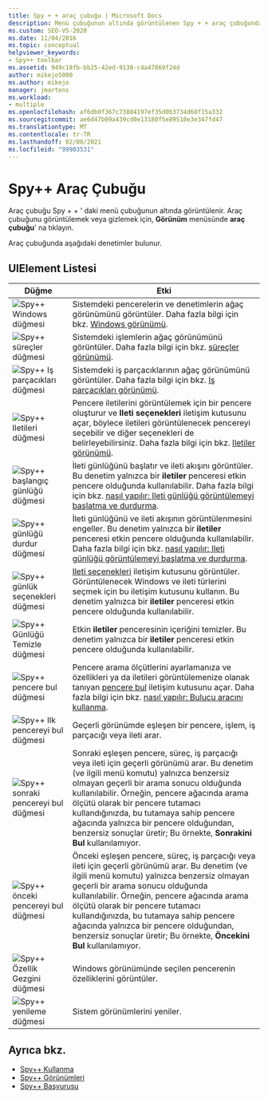 ```yaml
---
title: Spy + + araç çubuğu | Microsoft Docs
description: Menü çubuğunun altında görüntülenen Spy + + araç çubuğunda Kullanıcı arabirimi öğelerini anlayın. Araç çubuğunu görüntülemek veya gizlemek için, Görünüm menüsünde Araç Çubuğu ' na tıklayın.
ms.custom: SEO-VS-2020
ms.date: 11/04/2016
ms.topic: conceptual
helpviewer_keywords:
- Spy++ toolbar
ms.assetid: 949c18fb-bb25-42ed-9130-c4a47869f24d
author: mikejo5000
ms.author: mikejo
manager: jmartens
ms.workload:
- multiple
ms.openlocfilehash: af6db0f367c73804197ef35d0b3734d68f15a332
ms.sourcegitcommit: ae6d47b09a439cd0e13180f5e89510e3e347fd47
ms.translationtype: MT
ms.contentlocale: tr-TR
ms.lasthandoff: 02/08/2021
ms.locfileid: "99903531"
---
```

# <a name="spy-toolbar"></a>Spy++ Araç Çubuğu
Araç çubuğu Spy + + ' daki menü çubuğunun altında görüntülenir. Araç çubuğunu görüntülemek veya gizlemek için, **Görünüm** menüsünde **araç çubuğu**' na tıklayın.

 Araç çubuğunda aşağıdaki denetimler bulunur.

## <a name="uielement-list"></a>UIElement Listesi

|Düğme|Etki|
|------------|------------|
|![Spy&#43;&#43; Windows düğmesi](../debugger/media/icon_spy--_windows.gif "Icon_Spy + + _Windows")|Sistemdeki pencerelerin ve denetimlerin ağaç görünümünü görüntüler. Daha fazla bilgi için bkz. [Windows görünümü](../debugger/windows-view.md).|
|![Spy&#43;&#43; süreçler düğmesi](../debugger/media/icon_spy--_processes.gif "Icon_Spy + + _Processes")|Sistemdeki işlemlerin ağaç görünümünü görüntüler. Daha fazla bilgi için bkz. [süreçler görünümü](../debugger/processes-view.md).|
|![Spy&#43;&#43; Iş parçacıkları düğmesi](../debugger/media/icon_spy--_threads.gif "Icon_Spy + + _Threads")|Sistemdeki iş parçacıklarının ağaç görünümünü görüntüler. Daha fazla bilgi için bkz. [Iş parçacıkları görünümü](../debugger/threads-view.md).|
|![Spy&#43;&#43; Iletileri düğmesi](../debugger/media/icon_spy--_messages.gif "Icon_Spy + + _Messages")|Pencere iletilerini görüntülemek için bir pencere oluşturur ve **Ileti seçenekleri** iletişim kutusunu açar, böylece iletileri görüntülenecek pencereyi seçebilir ve diğer seçenekleri de belirleyebilirsiniz. Daha fazla bilgi için bkz. [Iletiler görünümü](../debugger/messages-view.md).|
|![Spy&#43;&#43; başlangıç günlüğü düğmesi](../debugger/media/icon_spy--_startlog.gif "Icon_Spy + + _StartLog")|İleti günlüğünü başlatır ve ileti akışını görüntüler. Bu denetim yalnızca bir **iletiler** penceresi etkin pencere olduğunda kullanılabilir. Daha fazla bilgi için bkz. [nasıl yapılır: Ileti günlüğü görüntülemeyi başlatma ve durdurma](../debugger/how-to-start-and-stop-the-message-log-display.md).|
|![Spy&#43;&#43; günlüğü durdur düğmesi](../debugger/media/icon_spy--_stoplog.gif "Icon_Spy + + _StopLog")|İleti günlüğünü ve ileti akışının görüntülenmesini engeller. Bu denetim yalnızca bir **iletiler** penceresi etkin pencere olduğunda kullanılabilir. Daha fazla bilgi için bkz. [nasıl yapılır: Ileti günlüğü görüntülemeyi başlatma ve durdurma](../debugger/how-to-start-and-stop-the-message-log-display.md).|
|![Spy&#43;&#43; günlük seçenekleri düğmesi](../debugger/media/icon_spy--_logoptions.gif "Icon_Spy + + _LogOptions")|[Ileti seçenekleri](../debugger/message-options-dialog-box.md) iletişim kutusunu görüntüler. Görüntülenecek Windows ve ileti türlerini seçmek için bu iletişim kutusunu kullanın. Bu denetim yalnızca bir **iletiler** penceresi etkin pencere olduğunda kullanılabilir.|
|![Spy&#43;&#43; Günlüğü Temizle düğmesi](../debugger/media/spy--_clearlog.gif "Spy + + _ClearLog")|Etkin **iletiler** penceresinin içeriğini temizler. Bu denetim yalnızca bir **iletiler** penceresi etkin pencere olduğunda kullanılabilir.|
|![Spy&#43;&#43; pencere bul düğmesi](../debugger/media/icon_spy--_findwindow.gif "Icon_Spy + + _FindWindow")|Pencere arama ölçütlerini ayarlamanıza ve özellikleri ya da iletileri görüntülemenize olanak tanıyan [pencere bul](../debugger/find-window-dialog-box.md) iletişim kutusunu açar. Daha fazla bilgi için bkz. [nasıl yapılır: Bulucu aracını kullanma](../debugger/how-to-use-the-finder-tool.md).|
|![Spy&#43;&#43; Ilk pencereyi bul düğmesi](../debugger/media/icon_spy--_window.gif "Icon_Spy + + _Window")|Geçerli görünümde eşleşen bir pencere, işlem, iş parçacığı veya ileti arar.|
|![Spy&#43;&#43; sonraki pencereyi bul düğmesi](../debugger/media/icon_spy--_nextwindow.gif "Icon_Spy + + _NextWindow")|Sonraki eşleşen pencere, süreç, iş parçacığı veya ileti için geçerli görünümü arar. Bu denetim (ve ilgili menü komutu) yalnızca benzersiz olmayan geçerli bir arama sonucu olduğunda kullanılabilir. Örneğin, pencere ağacında arama ölçütü olarak bir pencere tutamacı kullandığınızda, bu tutamaya sahip pencere ağacında yalnızca bir pencere olduğundan, benzersiz sonuçlar üretir; Bu örnekte, **Sonrakini Bul** kullanılamıyor.|
|![Spy&#43;&#43; önceki pencereyi bul düğmesi](../debugger/media/icon_spy--_prevwindow.gif "Icon_Spy + + _PrevWindow")|Önceki eşleşen pencere, süreç, iş parçacığı veya ileti için geçerli görünümü arar. Bu denetim (ve ilgili menü komutu) yalnızca benzersiz olmayan geçerli bir arama sonucu olduğunda kullanılabilir. Örneğin, pencere ağacında arama ölçütü olarak bir pencere tutamacı kullandığınızda, bu tutamaya sahip pencere ağacında yalnızca bir pencere olduğundan, benzersiz sonuçlar üretir; Bu örnekte, **Öncekini Bul** kullanılamıyor.|
|![Spy&#43;&#43; Özellik Gezgini düğmesi](../debugger/media/icon_spy--_propexp.gif "Icon_Spy + + _PropExp")|Windows görünümünde seçilen pencerenin özelliklerini görüntüler.|
|![Spy&#43;&#43; yenileme düğmesi](../debugger/media/icon_spy--_refresh.gif "Icon_Spy + + _Refresh")|Sistem görünümlerini yeniler.|

## <a name="see-also"></a>Ayrıca bkz.
- [Spy++ Kullanma](../debugger/using-spy-increment.md)
- [Spy++ Görünümleri](../debugger/spy-increment-views.md)
- [Spy++ Başvurusu](../debugger/spy-increment-reference.md)